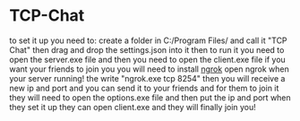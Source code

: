 # TCP-Chat

to set it up you need to: 
create a folder in C:/Program Files/
and call it "TCP Chat"
then drag and drop the settings.json
into it
then to run it you need to open the
server.exe file
and then you need to open the client.exe file
if you want your friends to join you
you will need to install [ngrok](https://ngrok.com/)
open ngrok when your server running!
the write "ngrok.exe tcp 8254"
then you will receive a new ip
and port and you can send it to
your friends
and for them to join it they
will need to open the options.exe
file and then put the ip and port
when they set it up they can open
client.exe and they will finally
join you!
